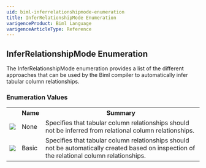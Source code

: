 ```yaml
---
uid: biml-inferrelationshipmode-enumeration
title: InferRelationshipMode Enumeration
varigenceProduct: Biml Language
varigenceArticleType: Reference
---
```


## InferRelationshipMode Enumeration<div class="LanguageSummary"><div class ="SummaryItem">The InferRelationshipMode enumeration provides a list of the different approaches that can be used by the Biml compiler to automatically infer tabular column relationships.</div></div><div class="EnumValueGroup">### Enumeration Values<table id="EnumValue" class="MemberList"><tbody><tr><th class="MemberTypeIconColumnHeader">&nbsp;</th><th class="MemberNameColumnHeader">Name</th><th class="MemberSummaryColumnHeader">Summary</th></tr><tr class="cd0"><td align="center" class="MemberTypeIcon"><img src="enumValue.png"></img></td><td class="MemberName">None</td><td class="MemberSummary"><div class ="SummaryItem">Specifies that tabular column relationships should not be inferred from relational column relationships.</div></td></tr><tr class="cd1"><td align="center" class="MemberTypeIcon"><img src="enumValue.png"></img></td><td class="MemberName">Basic</td><td class="MemberSummary"><div class ="SummaryItem">Specifies that tabular column relationships should not be automatically created based on inspection of the relational column relationships.</div></td></tr></tbody></table></div>